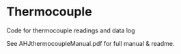 # Thermocouple
Code for thermocouple readings and data log 

See AHJthermocoupleManual.pdf for full manual & readme. 
